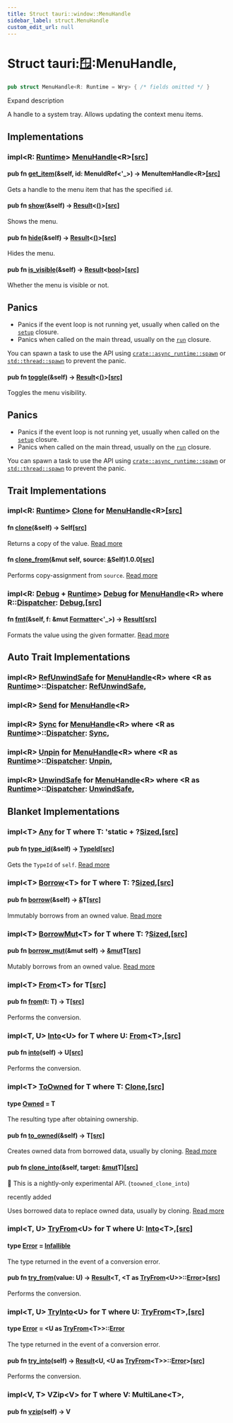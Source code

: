 ```yaml
---
title: Struct tauri::window::MenuHandle
sidebar_label: struct.MenuHandle
custom_edit_url: null
---
```


  # Struct tauri::window::MenuHandle,

```rs
pub struct MenuHandle<R: Runtime = Wry> { /* fields omitted */ }
```

Expand description

A handle to a system tray. Allows updating the context menu items.

## Implementations

### impl&lt;R: [Runtime](/docs/api/rust/tauri/../trait.Runtime "trait tauri::Runtime")> [MenuHandle](/docs/api/rust/tauri/struct.MenuHandle "struct tauri::window::MenuHandle")&lt;R>[\[src\]](/docs/api/rust/tauri/../../src/tauri/window/menu.rs#61-112 "goto source code")

#### pub fn [get_item](/docs/api/rust/tauri/about:blank#method.get_item)(&self, id: MenuIdRef&lt;'\_>) -> MenuItemHandle&lt;R>[\[src\]](/docs/api/rust/tauri/../../src/tauri/window/menu.rs#63-73 "goto source code")

Gets a handle to the menu item that has the specified `id`.

#### pub fn [show](/docs/api/rust/tauri/about:blank#method.show)(&self) -> [Result](/docs/api/rust/tauri/../type.Result "type tauri::Result")&lt;[()](https://doc.rust-lang.org/1.54.0/std/primitive.unit.html)>[\[src\]](/docs/api/rust/tauri/../../src/tauri/window/menu.rs#76-78 "goto source code")

Shows the menu.

#### pub fn [hide](/docs/api/rust/tauri/about:blank#method.hide)(&self) -> [Result](/docs/api/rust/tauri/../type.Result "type tauri::Result")&lt;[()](https://doc.rust-lang.org/1.54.0/std/primitive.unit.html)>[\[src\]](/docs/api/rust/tauri/../../src/tauri/window/menu.rs#81-83 "goto source code")

Hides the menu.

#### pub fn [is_visible](/docs/api/rust/tauri/about:blank#method.is_visible)(&self) -> [Result](/docs/api/rust/tauri/../type.Result "type tauri::Result")&lt;[bool](https://doc.rust-lang.org/1.54.0/std/primitive.bool.html)>[\[src\]](/docs/api/rust/tauri/../../src/tauri/window/menu.rs#93-95 "goto source code")

Whether the menu is visible or not.

## Panics

-   Panics if the event loop is not running yet, usually when called on the [`setup`](/docs/api/rust/tauri/../struct.Builder#method.setup) closure.
-   Panics when called on the main thread, usually on the [`run`](/docs/api/rust/tauri/../struct.App#method.run) closure.

You can spawn a task to use the API using [`crate::async_runtime::spawn`](/docs/api/rust/tauri/../async_runtime/fn.spawn "crate::async_runtime::spawn") or [`std::thread::spawn`](https://doc.rust-lang.org/1.54.0/std/thread/fn.spawn.html "std::thread::spawn") to prevent the panic.

#### pub fn [toggle](/docs/api/rust/tauri/about:blank#method.toggle)(&self) -> [Result](/docs/api/rust/tauri/../type.Result "type tauri::Result")&lt;[()](https://doc.rust-lang.org/1.54.0/std/primitive.unit.html)>[\[src\]](/docs/api/rust/tauri/../../src/tauri/window/menu.rs#105-111 "goto source code")

Toggles the menu visibility.

## Panics

-   Panics if the event loop is not running yet, usually when called on the [`setup`](/docs/api/rust/tauri/../struct.Builder#method.setup) closure.
-   Panics when called on the main thread, usually on the [`run`](/docs/api/rust/tauri/../struct.App#method.run) closure.

You can spawn a task to use the API using [`crate::async_runtime::spawn`](/docs/api/rust/tauri/../async_runtime/fn.spawn "crate::async_runtime::spawn") or [`std::thread::spawn`](https://doc.rust-lang.org/1.54.0/std/thread/fn.spawn.html "std::thread::spawn") to prevent the panic.

## Trait Implementations

### impl&lt;R: [Runtime](/docs/api/rust/tauri/../trait.Runtime "trait tauri::Runtime")> [Clone](https://doc.rust-lang.org/1.54.0/core/clone/trait.Clone.html "trait core::clone::Clone") for [MenuHandle](/docs/api/rust/tauri/struct.MenuHandle "struct tauri::window::MenuHandle")&lt;R>[\[src\]](/docs/api/rust/tauri/../../src/tauri/window/menu.rs#35-42 "goto source code")

#### fn [clone](https://doc.rust-lang.org/1.54.0/core/clone/trait.Clone.html#tymethod.clone)(&self) -> Self[\[src\]](/docs/api/rust/tauri/../../src/tauri/window/menu.rs#36-41 "goto source code")

Returns a copy of the value. [Read more](https://doc.rust-lang.org/1.54.0/core/clone/trait.Clone.html#tymethod.clone)

#### fn [clone_from](https://doc.rust-lang.org/1.54.0/core/clone/trait.Clone.html#method.clone_from)(&mut self, source: [&](https://doc.rust-lang.org/1.54.0/std/primitive.reference.html)Self)1.0.0[\[src\]](https://doc.rust-lang.org/1.54.0/src/core/clone.rs.html#130 "goto source code")

Performs copy-assignment from `source`. [Read more](https://doc.rust-lang.org/1.54.0/core/clone/trait.Clone.html#method.clone_from)

### impl&lt;R: [Debug](https://doc.rust-lang.org/1.54.0/core/fmt/trait.Debug.html "trait core::fmt::Debug") + [Runtime](/docs/api/rust/tauri/../trait.Runtime "trait tauri::Runtime")> [Debug](https://doc.rust-lang.org/1.54.0/core/fmt/trait.Debug.html "trait core::fmt::Debug") for [MenuHandle](/docs/api/rust/tauri/struct.MenuHandle "struct tauri::window::MenuHandle")&lt;R> where R::[Dispatcher](/docs/api/rust/tauri/../trait.Runtime#associatedtype.Dispatcher "type tauri::Runtime::Dispatcher"): [Debug](https://doc.rust-lang.org/1.54.0/core/fmt/trait.Debug.html "trait core::fmt::Debug"),[\[src\]](/docs/api/rust/tauri/../../src/tauri/window/menu.rs#29 "goto source code")

#### fn [fmt](https://doc.rust-lang.org/1.54.0/core/fmt/trait.Debug.html#tymethod.fmt)(&self, f: &mut [Formatter](https://doc.rust-lang.org/1.54.0/core/fmt/struct.Formatter.html "struct core::fmt::Formatter")&lt;'\_>) -> [Result](https://doc.rust-lang.org/1.54.0/core/fmt/type.Result.html "type core::fmt::Result")[\[src\]](/docs/api/rust/tauri/../../src/tauri/window/menu.rs#29 "goto source code")

Formats the value using the given formatter. [Read more](https://doc.rust-lang.org/1.54.0/core/fmt/trait.Debug.html#tymethod.fmt)

## Auto Trait Implementations

### impl&lt;R> [RefUnwindSafe](https://doc.rust-lang.org/1.54.0/std/panic/trait.RefUnwindSafe.html "trait std::panic::RefUnwindSafe") for [MenuHandle](/docs/api/rust/tauri/struct.MenuHandle "struct tauri::window::MenuHandle")&lt;R> where &lt;R as [Runtime](/docs/api/rust/tauri/../trait.Runtime "trait tauri::Runtime")>::[Dispatcher](/docs/api/rust/tauri/../trait.Runtime#associatedtype.Dispatcher "type tauri::Runtime::Dispatcher"): [RefUnwindSafe](https://doc.rust-lang.org/1.54.0/std/panic/trait.RefUnwindSafe.html "trait std::panic::RefUnwindSafe"),

### impl&lt;R> [Send](https://doc.rust-lang.org/1.54.0/core/marker/trait.Send.html "trait core::marker::Send") for [MenuHandle](/docs/api/rust/tauri/struct.MenuHandle "struct tauri::window::MenuHandle")&lt;R>

### impl&lt;R> [Sync](https://doc.rust-lang.org/1.54.0/core/marker/trait.Sync.html "trait core::marker::Sync") for [MenuHandle](/docs/api/rust/tauri/struct.MenuHandle "struct tauri::window::MenuHandle")&lt;R> where &lt;R as [Runtime](/docs/api/rust/tauri/../trait.Runtime "trait tauri::Runtime")>::[Dispatcher](/docs/api/rust/tauri/../trait.Runtime#associatedtype.Dispatcher "type tauri::Runtime::Dispatcher"): [Sync](https://doc.rust-lang.org/1.54.0/core/marker/trait.Sync.html "trait core::marker::Sync"),

### impl&lt;R> [Unpin](https://doc.rust-lang.org/1.54.0/core/marker/trait.Unpin.html "trait core::marker::Unpin") for [MenuHandle](/docs/api/rust/tauri/struct.MenuHandle "struct tauri::window::MenuHandle")&lt;R> where &lt;R as [Runtime](/docs/api/rust/tauri/../trait.Runtime "trait tauri::Runtime")>::[Dispatcher](/docs/api/rust/tauri/../trait.Runtime#associatedtype.Dispatcher "type tauri::Runtime::Dispatcher"): [Unpin](https://doc.rust-lang.org/1.54.0/core/marker/trait.Unpin.html "trait core::marker::Unpin"),

### impl&lt;R> [UnwindSafe](https://doc.rust-lang.org/1.54.0/std/panic/trait.UnwindSafe.html "trait std::panic::UnwindSafe") for [MenuHandle](/docs/api/rust/tauri/struct.MenuHandle "struct tauri::window::MenuHandle")&lt;R> where &lt;R as [Runtime](/docs/api/rust/tauri/../trait.Runtime "trait tauri::Runtime")>::[Dispatcher](/docs/api/rust/tauri/../trait.Runtime#associatedtype.Dispatcher "type tauri::Runtime::Dispatcher"): [UnwindSafe](https://doc.rust-lang.org/1.54.0/std/panic/trait.UnwindSafe.html "trait std::panic::UnwindSafe"),

## Blanket Implementations

### impl&lt;T> [Any](https://doc.rust-lang.org/1.54.0/core/any/trait.Any.html "trait core::any::Any") for T where T: 'static + ?[Sized](https://doc.rust-lang.org/1.54.0/core/marker/trait.Sized.html "trait core::marker::Sized"),[\[src\]](https://doc.rust-lang.org/1.54.0/src/core/any.rs.html#131-135 "goto source code")

#### pub fn [type_id](https://doc.rust-lang.org/1.54.0/core/any/trait.Any.html#tymethod.type_id)(&self) -> [TypeId](https://doc.rust-lang.org/1.54.0/core/any/struct.TypeId.html "struct core::any::TypeId")[\[src\]](https://doc.rust-lang.org/1.54.0/src/core/any.rs.html#132 "goto source code")

Gets the `TypeId` of `self`. [Read more](https://doc.rust-lang.org/1.54.0/core/any/trait.Any.html#tymethod.type_id)

### impl&lt;T> [Borrow](https://doc.rust-lang.org/1.54.0/core/borrow/trait.Borrow.html "trait core::borrow::Borrow")&lt;T> for T where T: ?[Sized](https://doc.rust-lang.org/1.54.0/core/marker/trait.Sized.html "trait core::marker::Sized"),[\[src\]](https://doc.rust-lang.org/1.54.0/src/core/borrow.rs.html#208-213 "goto source code")

#### pub fn [borrow](https://doc.rust-lang.org/1.54.0/core/borrow/trait.Borrow.html#tymethod.borrow)(&self) -> [&](https://doc.rust-lang.org/1.54.0/std/primitive.reference.html)T[\[src\]](https://doc.rust-lang.org/1.54.0/src/core/borrow.rs.html#210 "goto source code")

Immutably borrows from an owned value. [Read more](https://doc.rust-lang.org/1.54.0/core/borrow/trait.Borrow.html#tymethod.borrow)

### impl&lt;T> [BorrowMut](https://doc.rust-lang.org/1.54.0/core/borrow/trait.BorrowMut.html "trait core::borrow::BorrowMut")&lt;T> for T where T: ?[Sized](https://doc.rust-lang.org/1.54.0/core/marker/trait.Sized.html "trait core::marker::Sized"),[\[src\]](https://doc.rust-lang.org/1.54.0/src/core/borrow.rs.html#216-220 "goto source code")

#### pub fn [borrow_mut](https://doc.rust-lang.org/1.54.0/core/borrow/trait.BorrowMut.html#tymethod.borrow_mut)(&mut self) -> [&mut](https://doc.rust-lang.org/1.54.0/std/primitive.reference.html)T[\[src\]](https://doc.rust-lang.org/1.54.0/src/core/borrow.rs.html#217 "goto source code")

Mutably borrows from an owned value. [Read more](https://doc.rust-lang.org/1.54.0/core/borrow/trait.BorrowMut.html#tymethod.borrow_mut)

### impl&lt;T> [From](https://doc.rust-lang.org/1.54.0/core/convert/trait.From.html "trait core::convert::From")&lt;T> for T[\[src\]](https://doc.rust-lang.org/1.54.0/src/core/convert/mod.rs.html#544-548 "goto source code")

#### pub fn [from](https://doc.rust-lang.org/1.54.0/core/convert/trait.From.html#tymethod.from)(t: T) -> T[\[src\]](https://doc.rust-lang.org/1.54.0/src/core/convert/mod.rs.html#545 "goto source code")

Performs the conversion.

### impl&lt;T, U> [Into](https://doc.rust-lang.org/1.54.0/core/convert/trait.Into.html "trait core::convert::Into")&lt;U> for T where U: [From](https://doc.rust-lang.org/1.54.0/core/convert/trait.From.html "trait core::convert::From")&lt;T>,[\[src\]](https://doc.rust-lang.org/1.54.0/src/core/convert/mod.rs.html#533-540 "goto source code")

#### pub fn [into](https://doc.rust-lang.org/1.54.0/core/convert/trait.Into.html#tymethod.into)(self) -> U[\[src\]](https://doc.rust-lang.org/1.54.0/src/core/convert/mod.rs.html#537 "goto source code")

Performs the conversion.

### impl&lt;T> [ToOwned](https://doc.rust-lang.org/1.54.0/alloc/borrow/trait.ToOwned.html "trait alloc::borrow::ToOwned") for T where T: [Clone](https://doc.rust-lang.org/1.54.0/core/clone/trait.Clone.html "trait core::clone::Clone"),[\[src\]](https://doc.rust-lang.org/1.54.0/src/alloc/borrow.rs.html#84-96 "goto source code")

#### type [Owned](https://doc.rust-lang.org/1.54.0/alloc/borrow/trait.ToOwned.html#associatedtype.Owned) = T

The resulting type after obtaining ownership.

#### pub fn [to_owned](https://doc.rust-lang.org/1.54.0/alloc/borrow/trait.ToOwned.html#tymethod.to_owned)(&self) -> T[\[src\]](https://doc.rust-lang.org/1.54.0/src/alloc/borrow.rs.html#89 "goto source code")

Creates owned data from borrowed data, usually by cloning. [Read more](https://doc.rust-lang.org/1.54.0/alloc/borrow/trait.ToOwned.html#tymethod.to_owned)

#### pub fn [clone_into](https://doc.rust-lang.org/1.54.0/alloc/borrow/trait.ToOwned.html#method.clone_into)(&self, target: [&mut](https://doc.rust-lang.org/1.54.0/std/primitive.reference.html)T)[\[src\]](https://doc.rust-lang.org/1.54.0/src/alloc/borrow.rs.html#93 "goto source code")

🔬 This is a nightly-only experimental API. (`toowned_clone_into`)

recently added

Uses borrowed data to replace owned data, usually by cloning. [Read more](https://doc.rust-lang.org/1.54.0/alloc/borrow/trait.ToOwned.html#method.clone_into)

### impl&lt;T, U> [TryFrom](https://doc.rust-lang.org/1.54.0/core/convert/trait.TryFrom.html "trait core::convert::TryFrom")&lt;U> for T where U: [Into](https://doc.rust-lang.org/1.54.0/core/convert/trait.Into.html "trait core::convert::Into")&lt;T>,[\[src\]](https://doc.rust-lang.org/1.54.0/src/core/convert/mod.rs.html#581-590 "goto source code")

#### type [Error](https://doc.rust-lang.org/1.54.0/core/convert/trait.TryFrom.html#associatedtype.Error) = [Infallible](https://doc.rust-lang.org/1.54.0/core/convert/enum.Infallible.html "enum core::convert::Infallible")

The type returned in the event of a conversion error.

#### pub fn [try_from](https://doc.rust-lang.org/1.54.0/core/convert/trait.TryFrom.html#tymethod.try_from)(value: U) -> [Result](https://doc.rust-lang.org/1.54.0/core/result/enum.Result.html "enum core::result::Result")&lt;T, &lt;T as [TryFrom](https://doc.rust-lang.org/1.54.0/core/convert/trait.TryFrom.html "trait core::convert::TryFrom")&lt;U>>::[Error](https://doc.rust-lang.org/1.54.0/core/convert/trait.TryFrom.html#associatedtype.Error "type core::convert::TryFrom::Error")>[\[src\]](https://doc.rust-lang.org/1.54.0/src/core/convert/mod.rs.html#587 "goto source code")

Performs the conversion.

### impl&lt;T, U> [TryInto](https://doc.rust-lang.org/1.54.0/core/convert/trait.TryInto.html "trait core::convert::TryInto")&lt;U> for T where U: [TryFrom](https://doc.rust-lang.org/1.54.0/core/convert/trait.TryFrom.html "trait core::convert::TryFrom")&lt;T>,[\[src\]](https://doc.rust-lang.org/1.54.0/src/core/convert/mod.rs.html#567-576 "goto source code")

#### type [Error](https://doc.rust-lang.org/1.54.0/core/convert/trait.TryInto.html#associatedtype.Error) = &lt;U as [TryFrom](https://doc.rust-lang.org/1.54.0/core/convert/trait.TryFrom.html "trait core::convert::TryFrom")&lt;T>>::[Error](https://doc.rust-lang.org/1.54.0/core/convert/trait.TryFrom.html#associatedtype.Error "type core::convert::TryFrom::Error")

The type returned in the event of a conversion error.

#### pub fn [try_into](https://doc.rust-lang.org/1.54.0/core/convert/trait.TryInto.html#tymethod.try_into)(self) -> [Result](https://doc.rust-lang.org/1.54.0/core/result/enum.Result.html "enum core::result::Result")&lt;U, &lt;U as [TryFrom](https://doc.rust-lang.org/1.54.0/core/convert/trait.TryFrom.html "trait core::convert::TryFrom")&lt;T>>::[Error](https://doc.rust-lang.org/1.54.0/core/convert/trait.TryFrom.html#associatedtype.Error "type core::convert::TryFrom::Error")>[\[src\]](https://doc.rust-lang.org/1.54.0/src/core/convert/mod.rs.html#573 "goto source code")

Performs the conversion.

### impl&lt;V, T> VZip&lt;V> for T where V: MultiLane&lt;T>,

#### pub fn [vzip](/docs/api/rust/tauri/about:blank#tymethod.vzip)(self) -> V
  